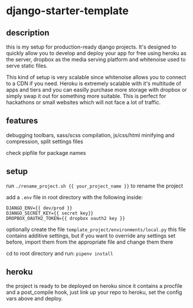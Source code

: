 # django-starter-template

## description
this is my setup for production-ready django projects. It's designed to quickly allow you to develop and deploy your app for free using heroku as the server, dropbox as the media serving platform and whitenoise used to serve static files. 

This kind of setup is very scalable since whitenoise allows you to connect to a CDN if you need. Heroku is extremely scalable with it's multitude of apps and tiers and you can easilly purchase more storage with dropbox or simply swap it out for something more suitable.
This is perfect for hackathons or small websites which will not face a lot of traffic.

## features
debugging toolbars, sass/scss compilation, js/css/html minifying and compression, split settings files

check pipfile for package names

## setup 
run `./rename_project.sh {{ your_project_name }}` to rename the project

add a `.env` file in root directory with the following inside:
```
DJANGO_ENV={{ dev/prod }}
DJANGO_SECRET_KEY={{ secret key}}
DROPBOX_OAUTH2_TOKEN={{ dropbox oauth2 key }}
```

optionally create the file `template_project/environments/local.py`
this file contains additive settings, but if you want to override any settings set before, import them from the appropriate file and change them there

cd to root directory and run:
`pipenv install`

## heroku
the project is ready to be deployed on heroku since it contains a procfile and a post_compile hook, just link up your repo to heroku, set the config vars above and deploy.